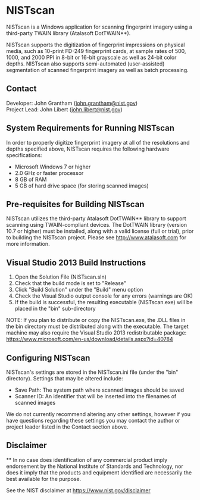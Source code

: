 # NISTscan

NISTscan is a Windows application for scanning fingerprint imagery using a third-party TWAIN library (Atalasoft DotTWAIN**). 

NISTscan supports the digitization of fingerprint impressions on physical media, such as 10-print FD-249 fingerprint cards, at sample rates of 500, 1000, and 2000 PPI in 8-bit or 16-bit grayscale as well as 24-bit color depths. NISTscan also supports semi-automated (user-assisted) segmentation of scanned fingerprint imagery as well as batch processing.


## Contact
Developer:    John Grantham (john.grantham@nist.gov)  
Project Lead: John Libert (john.libert@nist.gov)


## System Requirements for Running NISTscan

In order to properly digitize fingerprint imagery at all of the resolutions and depths specified above, NISTscan requires the following hardware specifications:

* Microsoft Windows 7 or higher
* 2.0 GHz or faster processor
* 8 GB of RAM
* 5 GB of hard drive space (for storing scanned images)


## Pre-requisites for Building NISTscan

NISTscan utilizes the third-party Atalasoft DotTWAIN** library to support scanning using TWAIN-compliant devices. The DotTWAIN library (version 10.7 or higher) must be installed, along with a valid license (full or trial), prior to building the NISTscan project. Please see http://www.atalasoft.com for more information. 


## Visual Studio 2013 Build Instructions

1. Open the Solution File (NISTscan.sln)
2. Check that the build mode is set to "Release"
3. Click "Build Solution" under the "Build" menu option
4. Check the Visual Studio output console for any errors (warnings are OK)
5. If the build is successful, the resulting executable (NISTscan.exe) will be placed in the "bin" sub-directory

NOTE: If you plan to distribute or copy the NISTscan.exe, the .DLL files in the bin directory must be distributed along with the executable. The target machine may also require the Visual Studio 2013 redistributable package: https://www.microsoft.com/en-us/download/details.aspx?id=40784


## Configuring NISTscan

NISTscan's settings are stored in the NISTscan.ini file (under the "bin" directory). Settings that may be altered include:

* Save Path: The system path where scanned images should be saved
* Scanner ID: An identifier that will be inserted into the filenames of scanned images

We do not currently recommend altering any other settings, however if you have questions regarding these settings you may contact the author or project leader listed in the Contact section above.


## Disclaimer

** In no case does identification of any commercial product imply endorsement by the National Institute of Standards and Technology, nor does it imply that the products and equipment identified are necessarily the best available for the purpose.

See the NIST disclaimer at https://www.nist.gov/disclaimer
